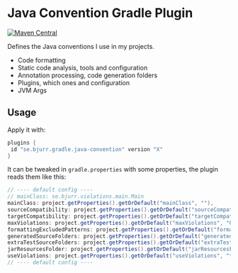 # Java Convention Gradle Plugin

[![Maven Central](https://maven-badges.herokuapp.com/maven-central/se.bjurr.gradle.java-convention/se.bjurr.gradle.java-convention.gradle.plugin/badge.svg)](https://search.maven.org/artifact/se.bjurr.gradle.java-convention/se.bjurr.gradle.java-convention.gradle.plugin)

Defines the Java conventions I use in my projects.

- Code formatting
- Static code analysis, tools and configuration
- Annotation processing, code generation folders
- Plugins, which ones and configuration
- JVM Args

## Usage

Apply it with:

```groovy
plugins {
 id "se.bjurr.gradle.java-convention" version "X"
}
```

It can be tweaked in `gradle.properties` with some properties, the plugin reads them like this:

```groovy
// ---- default config ----
// mainClass: se.bjurr.violations.main.Main
mainClass: project.getProperties().getOrDefault("mainClass", ""),
sourceCompatibility: project.getProperties().getOrDefault("sourceCompatibility", "17"),
targetCompatibility: project.getProperties().getOrDefault("targetCompatibility", "17"),
maxViolations: project.getProperties().getOrDefault("maxViolations", "0"),
formattingExcludedPatterns: project.getProperties().getOrDefault("formattingExcludedPatterns", "**/gen/**,**/generated/**"),
generatedSourceFolders: project.getProperties().getOrDefault("generatedSourceFolders", "src/gen/java,src/generated/java"),
extraTestSourceFolders: project.getProperties().getOrDefault("extraTestSourceFolders", "src/test/generated"),
jarResourcesFolder: project.getProperties().getOrDefault("jarResourcesFolder", "src/jar/resources"),
useViolations: project.getProperties().getOrDefault("useViolations", "true") == "true",
// ---- default config ----
```
